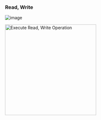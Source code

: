 ### Read, Write
![image](https://github.com/user-attachments/assets/355c7ac5-43c4-44c7-8d63-e7dad1ebf0a3)


<img src="https://github.com/user-attachments/assets/355c7ac5-43c4-44c7-8d63-e7dad1ebf0a3" alt="Execute Read, Write Operation" width="300px" />
